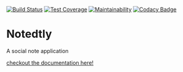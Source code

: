 [![Build Status](https://travis-ci.com/mycok/Notedtly.svg?branch=develop)](https://travis-ci.com/mycok/Notedtly) [![Test Coverage](https://api.codeclimate.com/v1/badges/6de770d9ac07f5d5b423/test_coverage)](https://codeclimate.com/github/mycok/Notedtly/test_coverage) [![Maintainability](https://api.codeclimate.com/v1/badges/6de770d9ac07f5d5b423/maintainability)](https://codeclimate.com/github/mycok/Notedtly/maintainability) [![Codacy Badge](https://api.codacy.com/project/badge/Grade/13a255f201fd404498d8838aaa759a30)](https://www.codacy.com/manual/mycok/Notedtly?utm_source=github.com&amp;utm_medium=referral&amp;utm_content=mycok/Notedtly&amp;utm_campaign=Badge_Grade)

# Notedtly
A social note application

[checkout the documentation here!](https://notedtly-api.herokuapp.com/api)
